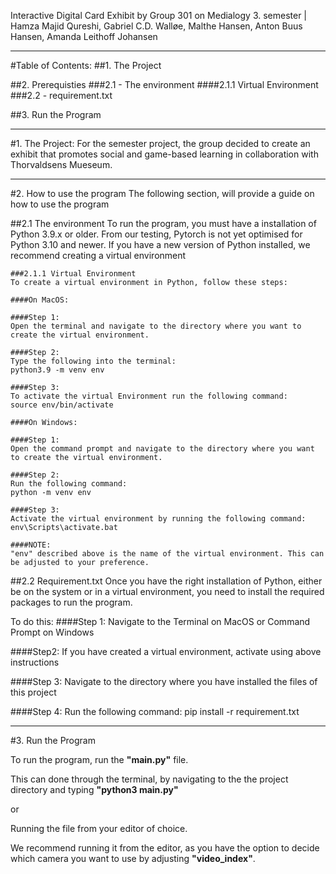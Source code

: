Interactive Digital Card Exhibit
by Group 301 on Medialogy 3. semester | Hamza Majid Qureshi, Gabriel C.D. Walløe, Malthe Hansen, Anton Buus Hansen, Amanda Leithoff Johansen 

_____________________________________________________

#Table of Contents:
##1. The Project

##2. Prerequisties 
  ###2.1 - The environment
    ####2.1.1 Virtual Environment 
  ###2.2 - requirement.txt
	
##3. Run the Program 
  
_____________________________________________________

#1. The Project: 
For the semester project, the group decided to create an exhibit that promotes social and game-based learning in collaboration with Thorvaldsens Mueseum. 

_____________________________________________________
#2. How to use the program
The following section, will provide a guide on how to use the program

  ##2.1 The environment
  To run the program, you must have a installation of Python 3.9.x or older. From our testing, Pytorch is not yet optimised for Python 3.10 and newer. If you have a new version of Python installed, we recommend creating a virtual environment
    
    ###2.1.1 Virtual Environment 
    To create a virtual environment in Python, follow these steps:
    
    ####On MacOS:
    
    ####Step 1: 
    Open the terminal and navigate to the directory where you want to create the virtual environment.
    
    ####Step 2:
    Type the following into the terminal:
    python3.9 -m venv env

    ####Step 3:
    To activate the virtual Environment run the following command:
    source env/bin/activate
    
    ####On Windows:
    
    ####Step 1:
    Open the command prompt and navigate to the directory where you want to create the virtual environment.
    
    ####Step 2:
    Run the following command:
    python -m venv env
    
    ####Step 3:
    Activate the virtual environment by running the following command:
    env\Scripts\activate.bat
    
    ####NOTE: 
    "env" described above is the name of the virtual environment. This can be adjusted to your preference. 
    
  ##2.2 Requirement.txt
  Once you have the right installation of Python, either be on the system or in a virtual environment, you need to install the required packages to run the program. 
  
  To do this:
 ####Step 1: 
  Navigate to the Terminal on MacOS or Command Prompt on Windows
  
  ####Step2: 
  If you have created a virtual environment, activate using above instructions
  
  ####Step 3:
  Navigate to the directory where you have installed the files of this project
  
  ####Step 4:
  Run the following command:
  pip install -r requirement.txt
  
	
__________________________________________

#3. Run the Program

To run the program, run the **"main.py"** file. 

This can done through the terminal, by navigating to the the project directory and typing **"python3 main.py"**

or 

Running the file from your editor of choice. 

We recommend running it from the editor, as you have the option to decide which camera you want to use by adjusting **"video_index"**. 

    


